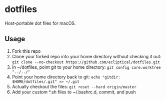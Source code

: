 # dotfiles
Host-portable dot files for macOS.

## Usage
1. Fork this repo
2. Clone your forked repo into your home directory without checking it out:
    `git clone --no-checkout https://github.com/ecliptical/dotfiles.git`
3. In ~/dotfiles, point git to your home directory:
    `git config core.worktree "../../"`
4. Point your home directory back to git:
    `echo "gitdir: $HOME/dotfiles/.git" >> ~/.git`
5. Actually checkout the files:
    `git reset --hard origin/master`
6. Add your custom *.sh files to ~/.bashrc.d, commit, and push
